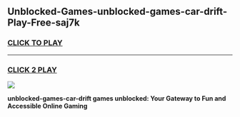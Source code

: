 
## Unblocked-Games-unblocked-games-car-drift-Play-Free-saj7k
<h3>
<a href="https://premium76.site?title=unblocked-games-car-drift&ref=20A">CLICK TO PLAY</a></h3>
<hr>

<h3>
<a href="https://premium76.site?title=unblocked-games-car-drift&ref=20A">CLICK 2 PLAY</a>
  
</h3>

<a href="https://premium76.site?title=unblocked-games-car-drift&ref=20A"><img src="https://clearcache.store/games.png"></a>


**unblocked-games-car-drift games unblocked: Your Gateway to Fun and Accessible Online Gaming**
